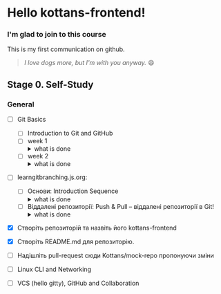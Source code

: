 # Hello kottans-frontend!

### I'm glad to join to this course

This is my first communication on github.

> *I love dogs more, but I'm with you anyway.* :smile:

## Stage 0. Self-Study

### General

- [ ] Git Basics

  - [ ] Introduction to Git and GitHub
   - [ ] week 1
      <details> <summary> what is done </summary>
        ![template](*.PNG)
      </details>
   - [ ] week 2
      <details> <summary> what is done </summary>
        ![template](*.PNG)
      </details>   
      
 - [ ] learngitbranching.js.org:
    - [ ] Основи: Introduction Sequence
       <details> <summary> what is done </summary>
         ![template](*.PNG)
       </details>
    - [ ] Віддалені репозиторії: Push & Pull – віддалені репозиторії в Git!
       <details> <summary> what is done </summary>
         ![template](*.PNG)
       </details>
       
  - [x]  Створіть репозиторій та назвіть його kottans-frontend
  - [x]  Створіть README.md для репозиторію.
  - [ ]  Надішліть pull-request сюди Kottans/mock-repo пропонуючи зміни
      
- [ ] Linux CLI and Networking
- [ ] VCS (hello gitty), GitHub and Collaboration

